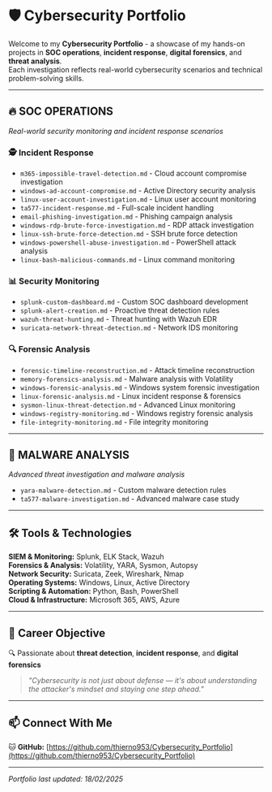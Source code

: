 # 🛡️ Cybersecurity Portfolio

Welcome to my **Cybersecurity Portfolio** - a showcase of my hands-on projects in **SOC operations**, **incident response**, **digital forensics**, and **threat analysis**.  
Each investigation reflects real-world cybersecurity scenarios and technical problem-solving skills.

---

## 🔥 SOC OPERATIONS

_Real-world security monitoring and incident response scenarios_

### 🕵️ Incident Response

- `m365-impossible-travel-detection.md` - Cloud account compromise investigation
- `windows-ad-account-compromise.md` - Active Directory security analysis
- `linux-user-account-investigation.md` - Linux user account monitoring
- `ta577-incident-response.md` - Full-scale incident handling
- `email-phishing-investigation.md` - Phishing campaign analysis
- `windows-rdp-brute-force-investigation.md` - RDP attack investigation
- `linux-ssh-brute-force-detection.md` - SSH brute force detection
- `windows-powershell-abuse-investigation.md` - PowerShell attack analysis
- `linux-bash-malicious-commands.md` - Linux command monitoring

### 📊 Security Monitoring

- `splunk-custom-dashboard.md` - Custom SOC dashboard development
- `splunk-alert-creation.md` - Proactive threat detection rules
- `wazuh-threat-hunting.md` - Threat hunting with Wazuh EDR
- `suricata-network-threat-detection.md` - Network IDS monitoring

### 🔍 Forensic Analysis

- `forensic-timeline-reconstruction.md` - Attack timeline reconstruction
- `memory-forensics-analysis.md` - Malware analysis with Volatility
- `windows-forensic-analysis.md` - Windows system forensic investigation
- `linux-forensic-analysis.md` - Linux incident response & forensics
- `sysmon-linux-threat-detection.md` - Advanced Linux monitoring
- `windows-registry-monitoring.md` - Windows registry forensic analysis
- `file-integrity-monitoring.md` - File integrity monitoring

---

## 🦠 MALWARE ANALYSIS

_Advanced threat investigation and malware analysis_

- `yara-malware-detection.md` - Custom malware detection rules
- `ta577-malware-investigation.md` - Advanced malware case study

---

## 🛠️ Tools & Technologies

**SIEM & Monitoring:** Splunk, ELK Stack, Wazuh  
**Forensics & Analysis:** Volatility, YARA, Sysmon, Autopsy  
**Network Security:** Suricata, Zeek, Wireshark, Nmap  
**Operating Systems:** Windows, Linux, Active Directory  
**Scripting & Automation:** Python, Bash, PowerShell  
**Cloud & Infrastructure:** Microsoft 365, AWS, Azure

---

## 🎯 Career Objective

🔍 Passionate about **threat detection**, **incident response**, and **digital forensics**

> _"Cybersecurity is not just about defense — it's about understanding the attacker's mindset and staying one step ahead."_

---

## 📫 Connect With Me

🐱 **GitHub:** [https://github.com/thierno953/Cybersecurity_Portfolio](https://github.com/thierno953/Cybersecurity_Portfolio)

---

_Portfolio last updated: 18/02/2025_
